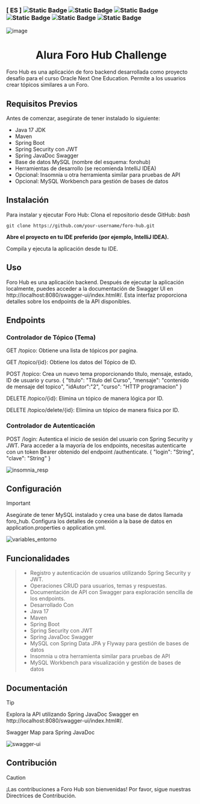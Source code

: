 ### [ ES ] ![Static Badge](https://img.shields.io/badge/Technology-java-spring) ![Static Badge](https://img.shields.io/badge/Technology-git-hub) ![Static Badge](https://img.shields.io/badge/Technology-spring-api) ![Static Badge](https://img.shields.io/badge/DBA-SQL-3?style=flat&logo=SQL&logoColor=gold&color=%23B79623) ![Static Badge](https://img.shields.io/badge/Spring-Security-web) ![Static Badge](https://img.shields.io/badge/DBA-Flayway-web)

![image](https://github.com/DjB112/foro-hub/assets/131042234/1d66e69c-f248-4b61-9721-72c6aa83c85e)

<p align="center"> <h1 align="center">Alura Foro Hub Challenge</h1>
Foro Hub es una aplicación de foro backend desarrollada como proyecto desafío para el curso Oracle Next One Education. Permite a los usuarios crear tópicos similares a un Foro.

## Requisitos Previos
Antes de comenzar, asegúrate de tener instalado lo siguiente:

* Java 17 JDK
* Maven
* Spring Boot
* Spring Security con JWT
* Spring JavaDoc Swagger
* Base de datos MySQL (nombre del esquema: forohub)
* Herramientas de desarrollo (se recomienda IntelliJ IDEA)
* Opcional: Insomnia u otra herramienta similar para pruebas de API
* Opcional: MySQL Workbench para gestión de bases de datos

## Instalación
Para instalar y ejecutar Foro Hub:
Clona el repositorio desde GitHub:
_bash_
``` 
git clone https://github.com/your-username/foro-hub.git
``` 
**Abre el proyecto en tu IDE preferido (por ejemplo, IntelliJ IDEA).**

Compila y ejecuta la aplicación desde tu IDE.

## Uso
Foro Hub es una aplicación backend. Después de ejecutar la aplicación localmente, puedes acceder a la documentación de Swagger UI en http://localhost:8080/swagger-ui/index.html#/. Esta interfaz proporciona detalles sobre los endpoints de la API disponibles.

## Endpoints

### Controlador de Tópico (Tema)
GET /topico: Obtiene una lista de tópicos por pagina.

GET /topico/{id}: Obtiene los datos del Tópico de ID.

POST /topico: Crea un nuevo tema proporcionando título, mensaje, estado, ID de usuario y curso. {
"titulo": "Titulo del Curso",
"mensaje": "contenido de mensaje del topico", "idAutor":"2", "curso": "HTTP programacion"
}

DELETE /topico/{id}: Elimina un tópico de manera lógica por ID.

DELETE /topico/delete/{id}: Elimina un tópico de manera física por ID.

### Controlador de Autenticación

 POST /login: Autentica el inicio de sesión del usuario con Spring Security y JWT.
Para acceder a la mayoría de los endpoints, necesitas autenticarte con un token Bearer obtenido del endpoint /authenticate.
 {
 "login": "String",
 "clave": "String"
 }

![insomnia_resp](https://github.com/DjB112/foro-hub/assets/131042234/0f1ad5d4-6806-4d30-b206-332be4281bc7)


## Configuración
> [!IMPORTANT]
> Asegúrate de tener MySQL instalado y crea una base de datos llamada foro_hub. Configura los detalles de conexión a la base de datos en application.properties o application.yml.
> 
![variables_entorno](https://github.com/DjB112/foro-hub/assets/131042234/868ea6dc-bd7b-4968-9afa-0cdf5d0d6a3e)


## Funcionalidades
> - Registro y autenticación de usuarios utilizando Spring Security y JWT.
> - Operaciones CRUD para usuarios, temas y respuestas.
> - Documentación de API con Swagger para exploración sencilla de los endpoints.
> - Desarrollado Con
> - Java 17
> - Maven
> - Spring Boot
> - Spring Security con JWT
> - Spring JavaDoc Swagger
> - MySQL con Spring Data JPA y Flyway para gestión de bases de datos
> - Insomnia u otra herramienta similar para pruebas de API
> - MySQL Workbench para visualización y gestión de bases de datos

## Documentación
> [!TIP]
> Explora la API utilizando Spring JavaDoc Swagger en http://localhost:8080/swagger-ui/index.html#/.
<p>  Swagger Map para Spring JavaDoc </p>

![swagger-ui](https://github.com/DjB112/foro-hub/assets/131042234/75fafbf5-8cc5-4cb2-86ec-5f4e50c22013)

## Contribución
> [!CAUTION]
> ¡Las contribuciones a Foro Hub son bienvenidas! Por favor, sigue nuestras Directrices de Contribución.


